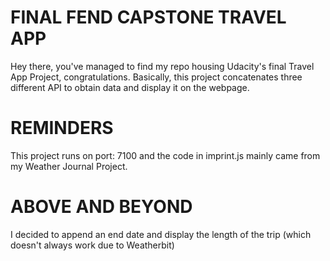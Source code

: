 # FINAL FEND CAPSTONE TRAVEL APP
Hey there, you've managed to find my repo housing Udacity's final Travel App Project,
congratulations. Basically, this project concatenates three different API to obtain data
and display it on the webpage. 

# REMINDERS
This project runs on port: 7100 and the code in imprint.js mainly came from my Weather 
Journal Project. 

# ABOVE AND BEYOND
I decided to append an end date and display the length of the trip (which doesn't always 
work due to Weatherbit)